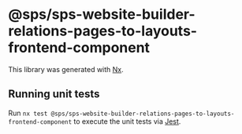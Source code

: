 # @sps/sps-website-builder-relations-pages-to-layouts-frontend-component

This library was generated with [Nx](https://nx.dev).

## Running unit tests

Run `nx test @sps/sps-website-builder-relations-pages-to-layouts-frontend-component` to execute the unit tests via [Jest](https://jestjs.io).
